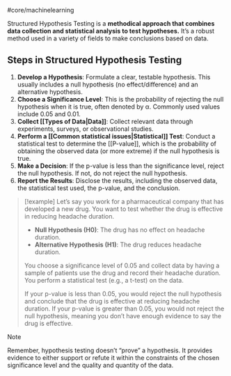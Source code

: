 #core/machinelearning

Structured Hypothesis Testing is a **methodical approach that combines data collection and statistical analysis to test hypotheses.** It’s a robust method used in a variety of fields to make conclusions based on data.

## Steps in Structured Hypothesis Testing

1. **Develop a Hypothesis**: Formulate a clear, testable hypothesis. This usually includes a null hypothesis (no effect/difference) and an alternative hypothesis.
2. **Choose a Significance Level**: This is the probability of rejecting the null hypothesis when it is true, often denoted by α. Commonly used values include 0.05 and 0.01.
3. **Collect [[Types of Data|Data]]**: Collect relevant data through experiments, surveys, or observational studies.
4. **Perform a [[Common statistical issues|Statistical]] Test**: Conduct a statistical test to determine the [[P-value]], which is the probability of obtaining the observed data (or more extreme) if the null hypothesis is true.
5. **Make a Decision**: If the p-value is less than the significance level, reject the null hypothesis. If not, do not reject the null hypothesis.
6. **Report the Results**: Disclose the results, including the observed data, the statistical test used, the p-value, and the conclusion.

> [!example]
> Let’s say you work for a pharmaceutical company that has developed a new drug. You want to test whether the drug is effective in reducing headache duration.
> 
> - **Null Hypothesis (H0)**: The drug has no effect on headache duration.
> - **Alternative Hypothesis (H1)**: The drug reduces headache duration.
> 
> You choose a significance level of 0.05 and collect data by having a sample of patients use the drug and record their headache duration. You perform a statistical test (e.g., a t-test) on the data.
> 
> If your p-value is less than 0.05, you would reject the null hypothesis and conclude that the drug is effective at reducing headache duration. If your p-value is greater than 0.05, you would not reject the null hypothesis, meaning you don’t have enough evidence to say the drug is effective.

> [!note]
> Remember, hypothesis testing doesn’t “prove” a hypothesis. It provides evidence to either support or refute it within the constraints of the chosen significance level and the quality and quantity of the data.
